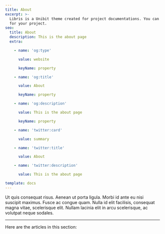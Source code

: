 ```yaml
---
title: About
excerpt: >-
  Libris is a Unibit theme created for project documentations. You can use it
  for your project.
seo:
  title: About
  description: This is the about page
  extra:

    - name: 'og:type'

      value: website

      keyName: property

    - name: 'og:title'

      value: About

      keyName: property

    - name: 'og:description'

      value: This is the about page

      keyName: property

    - name: 'twitter:card'

      value: summary

    - name: 'twitter:title'

      value: About

    - name: 'twitter:description'

      value: This is the about page

template: docs
---
```


Ut quis consequat risus. Aenean ut porta ligula. Morbi id ante eu nisi suscipit maximus. Fusce ac congue quam. Nulla id elit facilisis, consequat magna vitae, scelerisque elit. Nullam lacinia elit in arcu scelerisque, ac volutpat neque sodales.

***

Here are the articles in this section:
